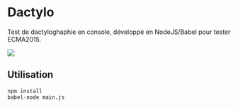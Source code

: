 # Dactylo

Test de dactyloghaphie en console, développé en NodeJS/Babel pour tester ECMA2015.

![](http://i.imgur.com/VubYdNC.png)

## Utilisation

```
npm install
babel-node main.js
```
